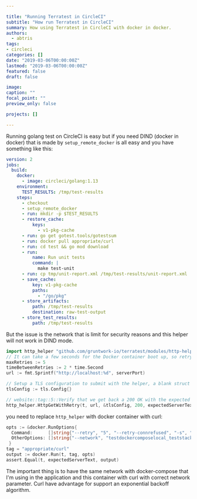 ```yaml
---

title: "Running Terratest in CircleCI"
subtitle: "How run Terratest in CircleCI"
summary: How using Terratest in CircleCI with docker in docker.
authors:
  - abtris
tags:
- circleci
categories: []
date: "2019-03-06T00:00:00Z"
lastmod: "2019-03-06T00:00:00Z"
featured: false
draft: false

image:
caption: ""
focal_point: ""
preview_only: false

projects: []

---
```


Running golang test on CircleCI is easy but if you need DIND (docker in docker) that is made by `setup_remote_docker` is all easy and you have something like this:

```yaml
version: 2
jobs:
  build:
    docker:
      - image: circleci/golang:1.13
    environment:
      TEST_RESULTS: /tmp/test-results
    steps:
      - checkout
      - setup_remote_docker
      - run: mkdir -p $TEST_RESULTS
      - restore_cache:
          keys:
            - v1-pkg-cache
      - run: go get gotest.tools/gotestsum
      - run: docker pull appropriate/curl
      - run: cd test && go mod download
      - run:
          name: Run unit tests
          command: |
            make test-unit
      - run: cp tmp/unit-report.xml /tmp/test-results/unit-report.xml
      - save_cache:
          key: v1-pkg-cache
          paths:
            - "/go/pkg"
      - store_artifacts:
          path: /tmp/test-results
          destination: raw-test-output
      - store_test_results:
          path: /tmp/test-results
```

But the issue is the network that is limit for security reasons and this helper will not work in DIND mode.

```go
import http_helper "github.com/gruntwork-io/terratest/modules/http-helper"
// It can take a few seconds for the Docker container boot up, so retry a few times
maxRetries := 5
timeBetweenRetries := 2 * time.Second
url := fmt.Sprintf("http://localhost:%d", serverPort)

// Setup a TLS configuration to submit with the helper, a blank struct is acceptable
tlsConfig := tls.Config{}

// website::tag::5::Verify that we get back a 200 OK with the expected text
http_helper.HttpGetWithRetry(t, url, &tlsConfig, 200, expectedServerText, maxRetries, timeBetweenRetries)
```

you need to replace `http_helper` with docker container with curl:

```go
opts := &docker.RunOptions{
  Command:      []string{"--retry", "5", "--retry-connrefused", "-s", "http://production_nginx:80/hello"},
  OtherOptions: []string{"--network", "testdockercomposelocal_teststack-network"},
 }
tag = "appropriate/curl"
output := docker.Run(t, tag, opts)
assert.Equal(t, expectedServerText, output)
```

The important thing is to have the same network with docker-compose that I'm using in the application and this container with curl with correct network parameter. Curl have advantage for support an exponential backoff algorithm.

